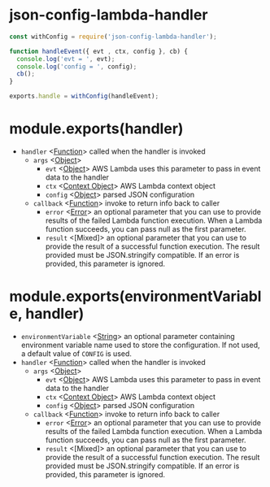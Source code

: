 json-config-lambda-handler
==========================

```js
const withConfig = require('json-config-lambda-handler');

function handleEvent({ evt , ctx, config }, cb) {
  console.log('evt = ', evt);
  console.log('config = ', config);
  cb();
}

exports.handle = withConfig(handleEvent);
```

# module.exports(handler)

* `handler` <[Function]> called when the handler is invoked
  * `args` <[Object]>
    * `evt` <[Object]> AWS Lambda uses this parameter to pass in event data to the handler
    * `ctx` <[Context Object]> AWS Lambda context object
    * `config` <[Object]> parsed JSON configuration
  * `callback` <[Function]> invoke to return info back to caller
    * `error` <[Error]> an optional parameter that you can use to provide results of the failed Lambda function execution. When a Lambda function succeeds, you can pass null as the first parameter.
    * `result` <[Mixed]> an optional parameter that you can use to provide the result of a successful function execution. The result provided must be JSON.stringify compatible. If an error is provided, this parameter is ignored.

# module.exports(environmentVariable, handler)
* `environmentVariable` <[String]> an optional parameter containing environment variable name used to store the configuration. If not used, a default value of `CONFIG` is used.
* `handler` <[Function]> called when the handler is invoked
  * `args` <[Object]>
    * `evt` <[Object]> AWS Lambda uses this parameter to pass in event data to the handler
    * `ctx` <[Context Object]> AWS Lambda context object
    * `config` <[Object]> parsed JSON configuration
  * `callback` <[Function]> invoke to return info back to caller
    * `error` <[Error]> an optional parameter that you can use to provide results of the failed Lambda function execution. When a Lambda function succeeds, you can pass null as the first parameter.
    * `result` <[Mixed]> an optional parameter that you can use to provide the result of a successful function execution. The result provided must be JSON.stringify compatible. If an error is provided, this parameter is ignored.

[Function]: https://developer.mozilla.org/en-US/docs/Web/JavaScript/Reference/Global_Objects/Function
[String]: https://developer.mozilla.org/en-US/docs/Web/JavaScript/Reference/Global_Objects/String
[Object]: https://developer.mozilla.org/en-US/docs/Web/JavaScript/Reference/Global_Objects/Object
[Error]: https://developer.mozilla.org/en-US/docs/Web/JavaScript/Reference/Global_Objects/Error
[Context Object]: http://docs.aws.amazon.com/lambda/latest/dg/nodejs-prog-model-context.html
